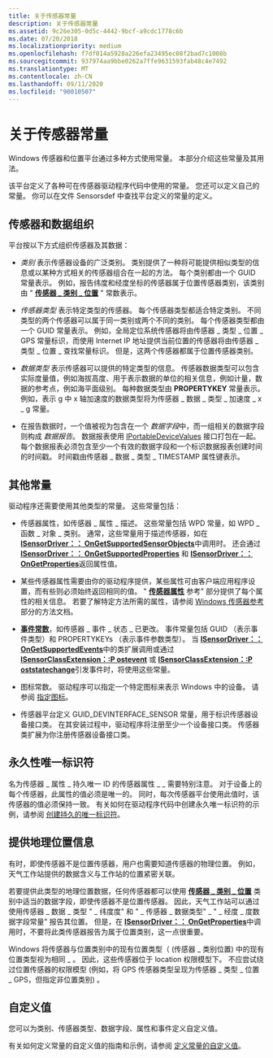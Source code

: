 ```yaml
---
title: 关于传感器常量
description: 关于传感器常量
ms.assetid: 9c26e305-0d5c-4442-9bcf-a9cdc1778c6b
ms.date: 07/20/2018
ms.localizationpriority: medium
ms.openlocfilehash: f7df014a5928a226efa23495ec08f2bad7c1008b
ms.sourcegitcommit: 937974aa9bbe0262a7ffe9631593fab48c4e7492
ms.translationtype: MT
ms.contentlocale: zh-CN
ms.lasthandoff: 09/11/2020
ms.locfileid: "90010507"
---
```

# <a name="about-sensor-constants"></a>关于传感器常量


Windows 传感器和位置平台通过多种方式使用常量。 本部分介绍这些常量及其用法。

该平台定义了各种可在传感器驱动程序代码中使用的常量。 您还可以定义自己的常量。 你可以在文件 Sensorsdef 中查找平台定义的常量的定义。

## <a name="sensor-and-data-organization"></a>传感器和数据组织

平台按以下方式组织传感器及其数据：

-   *类别* 表示传感器设备的广泛类别。 类别提供了一种将可能提供相似类型的信息或以某种方式相关的传感器组合在一起的方法。 每个类别都由一个 GUID 常量表示。 例如，报告纬度和经度坐标的传感器属于位置传感器类别，该类别由 " [**传感器 \_ 类别 \_ 位置**](sensor-category-loc.md) " 常数表示。

-   *传感器类型* 表示特定类型的传感器。 每个传感器类型都适合特定类别。 不同类型的两个传感器可以属于同一类别或两个不同的类别。 每个传感器类型都由一个 GUID 常量表示。 例如，全局定位系统传感器将由传感器 \_ 类型 \_ 位置 \_ GPS 常量标识，而使用 Internet IP 地址提供当前位置的传感器将由传感器 \_ 类型 \_ 位置 \_ 查找常量标识。 但是，这两个传感器都属于位置传感器类别。

-   *数据类型* 表示传感器可以提供的特定类型的信息。 传感器数据类型可以包含实际度量值，例如海拔高度、用于表示数据的单位的相关信息，例如计量，数据的参考点，例如海平面级别。 每种数据类型由 **PROPERTYKEY** 常量表示。 例如，表示 g 中 x 轴加速度的数据类型将为传感器 \_ 数据 \_ 类型 \_ 加速度 \_ x \_ g 常量。

-   在报告数据时，一个值被视为包含在一个 *数据字段*中，而一组相关的数据字段则构成 *数据报告*。 数据报表使用 [IPortableDeviceValues](https://go.microsoft.com/fwlink/p/?linkid=131486) 接口打包在一起。 每个数据报表必须包含至少一个有效的数据字段和一个标识数据报表创建时间的时间戳。 时间戳由传感器 \_ 数据 \_ 类型 \_ TIMESTAMP 属性键表示。


## <a name="other-constants"></a>其他常量

驱动程序还需要使用其他类型的常量。 这些常量包括：

-   传感器属性，如传感器 \_ 属性 \_ 描述。 这些常量包括 WPD 常量，如 WPD \_ 函数 \_ 对象 \_ 类别。 通常，这些常量用于描述传感器，如在 [**ISensorDriver：： OnGetSupportedSensorObjects**](/windows-hardware/drivers/ddi/sensorsclassextension/nf-sensorsclassextension-isensordriver-ongetsupportedsensorobjects)中调用时。 还会通过 [**ISensorDriver：： OnGetSupportedProperties**](/windows-hardware/drivers/ddi/sensorsclassextension/nf-sensorsclassextension-isensordriver-ongetsupportedproperties) 和 [**ISensorDriver：： OnGetProperties**](/windows-hardware/drivers/ddi/sensorsclassextension/nf-sensorsclassextension-isensordriver-ongetproperties)返回属性值。

-   某些传感器属性需要由你的驱动程序提供，某些属性可由客户端应用程序设置，而有些则必须始终返回相同的值。 " [**传感器属性**](sensor-properties.md) 参考" 部分提供了每个属性的相关信息。 若要了解特定方法所需的属性，请参阅 [Windows 传感器参考](/windows-hardware/drivers/ddi/_sensors/#functions) 部分的方法文档。

-   [**事件常数**](about-sensor-driver-events.md)，如传感器 \_ 事件 \_ 状态 \_ 已更改。 事件常量包括 GUID （表示事件类型）和 PROPERTYKEYs （表示事件参数类型）。 当 [**ISensorDriver：： OnGetSupportedEvents**](/windows-hardware/drivers/ddi/sensorsclassextension/nf-sensorsclassextension-isensordriver-ongetsupportedevents)中的类扩展调用或通过 [**ISensorClassExtension：:P ostevent**](/windows-hardware/drivers/ddi/sensorsclassextension/nf-sensorsclassextension-isensorclassextension-postevent) 或 [**ISensorClassExtension：:P oststatechange**](/windows-hardware/drivers/ddi/sensorsclassextension/nf-sensorsclassextension-isensorclassextension-poststatechange)引发事件时，将使用这些常量。

-   图标常数。 驱动程序可以指定一个特定图标来表示 Windows 中的设备。 请参阅 [指定图标](specifying-an-icon.md)。

-   传感器平台定义 GUID_DEVINTERFACE_SENSOR 常量，用于标识传感器设备接口类。 在其安装过程中，驱动程序将注册至少一个设备接口类。 传感器类扩展为你注册传感器设备接口类。



## <a name="persistent-unique-identifier"></a>永久性唯一标识符

名为传感器 \_ 属性 \_ 持久唯一 ID 的传感器属性 \_ \_ 需要特别注意。 对于设备上的每个传感器，此属性的值必须是唯一的。 同时，每次传感器平台使用此值时，该传感器的值必须保持一致。 有关如何在驱动程序代码中创建永久唯一标识符的示例，请参阅 [创建持久的唯一标识符](creating-a-persistent-unique-identifier.md)。

## <a name="providing-geolocation-information"></a>提供地理位置信息

有时，即使传感器不是位置传感器，用户也需要知道传感器的物理位置。 例如，天气工作站提供的数据含义与工作站的位置紧密关联。

若要提供此类型的地理位置数据，任何传感器都可以使用 [**传感器 \_ 类别 \_ 位置**](sensor-category-loc.md) 类别中适当的数据字段，即使传感器不是位置传感器。 因此，天气工作站可以通过使用传感器 \_ 数据 \_ 类型 " \_ 纬度度" 和 " \_ 传感器 \_ 数据类型" \_ " \_ 经度 \_ 度数据字段常量" 报告其位置。 但是，在 [**ISensorDriver：： OnGetProperties**](/windows-hardware/drivers/ddi/sensorsclassextension/nf-sensorsclassextension-isensordriver-ongetproperties)中调用时，不要将此类传感器报告为属于位置类别，这一点很重要。

Windows 将传感器与位置类别中的现有位置类型（ (传感器 \_ 类别位置) 中的现有位置类型视为相同 \_ 。 因此，这些传感器位于 location 权限模型下。 不应尝试绕过位置传感器的权限模型 (例如，将 GPS 传感器类型呈现为传感器 \_ 类型 \_ 位置 \_ GPS，但指定非位置类别) 。

## <a name="custom-values"></a>自定义值

您可以为类别、传感器类型、数据字段、属性和事件定义自定义值。

有关如何定义常量的自定义值的指南和示例，请参阅 [定义常量的自定义值](defining-custom-values-for-constants.md)。

 

